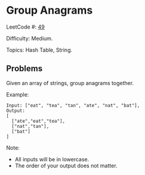 # Group Anagrams

LeetCode #: [49](https://leetcode.com/problems/group-anagrams/)

Difficulty: Medium.

Topics: Hash Table, String.

## Problems

Given an array of strings, group anagrams together.

Example:

```text
Input: ["eat", "tea", "tan", "ate", "nat", "bat"],
Output:
[
  ["ate","eat","tea"],
  ["nat","tan"],
  ["bat"]
]
```

Note:

* All inputs will be in lowercase.
* The order of your output does not matter.

